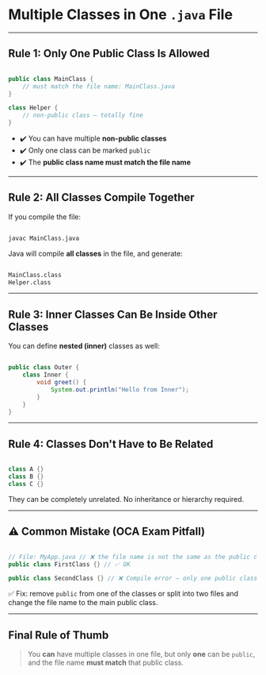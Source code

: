 # Multiple Classes in One `.java` File

---

## Rule 1: Only One **Public Class** Is Allowed

```java

public class MainClass {
    // must match the file name: MainClass.java
}

class Helper {
    // non-public class — totally fine
}

```

- ✔️ You can have multiple **non-public classes**
- ✔️ Only one class can be marked `public`
- ✔️ The **public class name must match the file name**

---

## Rule 2: All Classes Compile Together

If you compile the file:

```bash

javac MainClass.java

```

Java will compile **all classes** in the file, and generate:

```bash

MainClass.class
Helper.class

```

---

## Rule 3: Inner Classes Can Be Inside Other Classes

You can define **nested (inner)** classes as well:

```java

public class Outer {
    class Inner {
        void greet() {
            System.out.println("Hello from Inner");
        }
    }
}

```

---

## Rule 4: Classes Don't Have to Be Related

```java

class A {}
class B {}
class C {}

```

They can be completely unrelated. No inheritance or hierarchy required.

---

## ⚠️ Common Mistake (OCA Exam Pitfall)

```java

// File: MyApp.java // ❌ the file name is not the same as the public class
public class FirstClass {} // ✅ OK

public class SecondClass {} // ❌ Compile error — only one public class per file!

```

✅ Fix: remove `public` from one of the classes or split into two files and change the file name to the main public class.

---

## Final Rule of Thumb

> You **can** have multiple classes in one file,
> but only **one** can be `public`, and the file name **must match** that public class.
